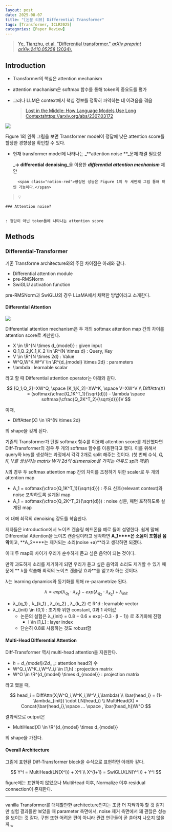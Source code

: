 ```yaml
---
layout: post
date: 2025-08-07
title: "[논문 리뷰] Differential Transformer"
tags: [Transformer, ICLR2025]
categories: [Paper Review]
---
```


> [Ye, Tianzhu, et al. "Differential transformer." ](https://arxiv.org/abs/2410.05258)[_arXiv preprint arXiv:2410.05258_](https://arxiv.org/abs/2410.05258)[ (2024).](https://arxiv.org/abs/2410.05258)



## Introduction

- Transformer의 핵심은 attention mechanism
- attention machanism은 softmax 함수를 통해 token의 중요도를 평가
- 그러나 LLM은 context에서 핵심 정보를 정확히 파악하는 데 어려움을 겪음

	> [Lost in the Middle: How Language Models Use Long Contextshttps://arxiv.org/abs/2307.03172](https://arxiv.org/abs/2307.03172)


![](https://prod-files-secure.s3.us-west-2.amazonaws.com/542b861c-36a8-4051-84e5-8804b6728dba/9083ea56-691a-4752-ae26-47f403431ac8/image.png?X-Amz-Algorithm=AWS4-HMAC-SHA256&X-Amz-Content-Sha256=UNSIGNED-PAYLOAD&X-Amz-Credential=ASIAZI2LB466ZW3NX5MH%2F20250919%2Fus-west-2%2Fs3%2Faws4_request&X-Amz-Date=20250919T180110Z&X-Amz-Expires=3600&X-Amz-Security-Token=IQoJb3JpZ2luX2VjEGEaCXVzLXdlc3QtMiJIMEYCIQCpx5PSjo4%2BdtXu2JdBXt9ssngqCCml5VwOwQntxXpCCgIhAKHUbrYB7gcIX4qVuKRK4I8iHrEstbix7pR%2Fc1Os%2B9nJKogECNr%2F%2F%2F%2F%2F%2F%2F%2F%2F%2FwEQABoMNjM3NDIzMTgzODA1Igzl6Hu%2BiO7yOpIsAlYq3AOJQhkvs5%2FFaMlTEapK6%2B9VZhP%2Ft9zGDyUR3QwfglJxiGsivdWeWgDxQp%2Bgs%2BYCL1lfEld0yzBRsD9pD%2B3sOwmKg9ezpvL3FtnsCM9hLEnIp%2B9P46mNVY6FYxfMANy4Bgnofw%2BnQ0mH5G1ZUnGi1LmNMaYqXRzmxgHEhh2kcIhbtdweIk11dEE8tvtGrsrhTaRiW2s17G%2FBH8PAoXnAegK%2BfAYQgfHNdywl5NzHjssIaS4xOr6OrKe0HR07iD3VV3O0bSFjcx7YPYF4TySgIXitjqsMuwPrfl7GPzM104bvQmJdb02ckzbz0FjcFScvD7%2FSBDO%2FZlEm0Fz%2FyccR2KsL9WNuM8WcnO%2FGXolLY9BiLlpSTkWM%2FQGDKz%2F5tr8CV78515hhd5PNLt76WSL4PPORn636x63Og7fudBs4KRSLmj%2BLQfG0KJ%2Ft61M02%2BBmimEdpMtDWjZJ6Sol5T6xXOmbPQQ9L224RtZR8SqTIRyozFKo8DBSbbw1x5kr5WLNG19SvCLont3h%2B9ULTypS2rKt0XYbPCM4XfOIxK7teFt61J4FVV7lq5ursg%2BROWKzPDTBAtN3iuu70N7jqOfsZ6Hw2yAu0Txw818gm%2Frh%2BLcf7N9lddtrALKVBRjU9DChoLbGBjqkAcKI1KKeB0iYZU1rNBQZoOuXDPxY8Kcm9vpWqD9V72WrTGx1y5H1EnX9iFw8l7w8V4FYEbI9DeCt0mFtfg5HRLLNRCVMxS3GpWt6SN%2B%2FTB5q1cgkK9Kn4vybICvEq6NZLf4A6AXv11OHei9MX2r2QTrUb91U3IbVlcilWeb1k%2ByF0WZHJoZ21DEGX%2Fe0YyVfJZ6Qb%2BPHs5WwuqM5OqZgO2DWR7hg&X-Amz-Signature=62ac7223717ba589eadbdf90525cd7829a580fac1646741e38033cc9624290b2&X-Amz-SignedHeaders=host&x-amz-checksum-mode=ENABLED&x-id=GetObject)


Figure 1의 왼쪽 그림을 보면 Transformer model이 정답에 낮은 attention score를 할당한 경향성을 확인할 수 있다.

- 현재 transformer model에 나타나는 _**attention noise **_문제 해결 필요성

	_**→ differential denoising**_을 이용한 _**differential attention mechanism**_ 제안


		<span class="notion-red">향상된 성능은 Figure 1의 두 세번째 그림 통해 확인 가능하다.</span>


> 💡 


	### Attention noise?


	: 정답이 아닌 token들에 나타나는 attention score



## Methods



### Differential-Transformer


기존 Transforme architecture와의 주된 차이점은 아래와 같다.

- Differential attention module
- pre-RMSNorm
- SwiGLU activation function

pre-RMSNorm과 SwiGLU의 경우 LLaMA에서 채택한 방법이라고 소개한다.



#### Differential Attention


![](https://prod-files-secure.s3.us-west-2.amazonaws.com/542b861c-36a8-4051-84e5-8804b6728dba/116d70b2-1963-4810-9167-f4c7d8a06e8f/image.png?X-Amz-Algorithm=AWS4-HMAC-SHA256&X-Amz-Content-Sha256=UNSIGNED-PAYLOAD&X-Amz-Credential=ASIAZI2LB466ZW3NX5MH%2F20250919%2Fus-west-2%2Fs3%2Faws4_request&X-Amz-Date=20250919T180110Z&X-Amz-Expires=3600&X-Amz-Security-Token=IQoJb3JpZ2luX2VjEGEaCXVzLXdlc3QtMiJIMEYCIQCpx5PSjo4%2BdtXu2JdBXt9ssngqCCml5VwOwQntxXpCCgIhAKHUbrYB7gcIX4qVuKRK4I8iHrEstbix7pR%2Fc1Os%2B9nJKogECNr%2F%2F%2F%2F%2F%2F%2F%2F%2F%2FwEQABoMNjM3NDIzMTgzODA1Igzl6Hu%2BiO7yOpIsAlYq3AOJQhkvs5%2FFaMlTEapK6%2B9VZhP%2Ft9zGDyUR3QwfglJxiGsivdWeWgDxQp%2Bgs%2BYCL1lfEld0yzBRsD9pD%2B3sOwmKg9ezpvL3FtnsCM9hLEnIp%2B9P46mNVY6FYxfMANy4Bgnofw%2BnQ0mH5G1ZUnGi1LmNMaYqXRzmxgHEhh2kcIhbtdweIk11dEE8tvtGrsrhTaRiW2s17G%2FBH8PAoXnAegK%2BfAYQgfHNdywl5NzHjssIaS4xOr6OrKe0HR07iD3VV3O0bSFjcx7YPYF4TySgIXitjqsMuwPrfl7GPzM104bvQmJdb02ckzbz0FjcFScvD7%2FSBDO%2FZlEm0Fz%2FyccR2KsL9WNuM8WcnO%2FGXolLY9BiLlpSTkWM%2FQGDKz%2F5tr8CV78515hhd5PNLt76WSL4PPORn636x63Og7fudBs4KRSLmj%2BLQfG0KJ%2Ft61M02%2BBmimEdpMtDWjZJ6Sol5T6xXOmbPQQ9L224RtZR8SqTIRyozFKo8DBSbbw1x5kr5WLNG19SvCLont3h%2B9ULTypS2rKt0XYbPCM4XfOIxK7teFt61J4FVV7lq5ursg%2BROWKzPDTBAtN3iuu70N7jqOfsZ6Hw2yAu0Txw818gm%2Frh%2BLcf7N9lddtrALKVBRjU9DChoLbGBjqkAcKI1KKeB0iYZU1rNBQZoOuXDPxY8Kcm9vpWqD9V72WrTGx1y5H1EnX9iFw8l7w8V4FYEbI9DeCt0mFtfg5HRLLNRCVMxS3GpWt6SN%2B%2FTB5q1cgkK9Kn4vybICvEq6NZLf4A6AXv11OHei9MX2r2QTrUb91U3IbVlcilWeb1k%2ByF0WZHJoZ21DEGX%2Fe0YyVfJZ6Qb%2BPHs5WwuqM5OqZgO2DWR7hg&X-Amz-Signature=035f1ce3461ece2ee1955f5e0c9368f361a0f0ab84a1699250a37fe490d1462b&X-Amz-SignedHeaders=host&x-amz-checksum-mode=ENABLED&x-id=GetObject)


Differential attention mechanism은 두 개의 softmax attention map 간의 차이를 attention score로 계산한다.

- X \in \R^{N \times d\_{model}} : given input
- Q\_1,Q\_2,K\_1,K\_2 \in \R^{N \times d} : Query, Key
- V \in \R^{N \times 2d} : Value
- W^Q,W^K,W^V \in \R^{d\_{model} \times 2d} : parameters
- \lambda : learnable scalar

라고 할 때 Differential attention operator는 아래와 같다.


$$
[Q_1;Q_2]=XW^Q, \space [K_1;K_2]=XW^K, \space V=XW^V \\
DiffAttn(X) = (softmax(\cfrac{Q_1K^T_1}{\sqrt{d}}) - \lambda \space softmax(\cfrac{Q_2K^T_2}{\sqrt{d}}))V
$$


이때,

- DiffAtten(X) \in \R^{N \times 2d}

의 shape을 갖게 된다.


기존의 Transformer가 단일 softmax 함수를 이용해 attention score를 계산했다면 Diff-Transformer의 경우 두 개의 softmax 함수를 이용한다고 했다. 이를 위해서 query와 key를 생성하는 과정에서 각각 2개로 split 해주는 것이다. <span class="notion-red">(첫 번째 수식, </span><span class="notion-red">_Q, K, V를 생성하는 matrix W가 2d의 dismension을 가지는 이유도 split 때문_</span><span class="notion-red">)</span>


 λ의 경우 두 softmax attention map 간의 차이를 조정하기 위한 scaler로 두 개의 attention map

- A\_1 = softmax(\cfrac{Q\_1K^T\_1}{\sqrt{d}}) : 주요 신호(relevant context)와 noise 포착하도록 설계된 map
- A\_1 = softmax(\cfrac{Q\_2K^T\_2}{\sqrt{d}}) : noise 성분, 패턴 포착하도록 설계된 map 

에 대해 최적의 denoising 강도를 학습한다.


저자들은 introduction에서 노이즈 캔슬링 헤드폰을 예로 들어 설명한다. 쉽게 말해 Differential Attention을 노이즈 캔슬링이라고 생각하면 **A\_1****은 소음이 포함된 음악**이고, **A\_2****는 제거되는 소리(noise +a)**라고 생각하면 되겠다. 


이때 두 map의 차이가 우리가 순수하게 듣고 싶은 음악이 되는 것이다. 


만약 과도하게 소리를 제거하게 되면 우리가 듣고 싶은 음악의 소리도 제거할 수 있기 때문에 ** λ를 학습해 최적의 노이즈 캔슬링 효과**를 얻고자 하는 것이다.


λ는 learning dynamics와 동기화를 위해 re-parametrize 된다.


$$
\lambda = exp(\lambda_{q_1} \cdot \lambda_{k_1}) - exp(\lambda_{q_2} \cdot \lambda_{k_2}) + \lambda_{init}
$$

- λ\_{q\_1} , λ\_{k\_1} , λ\_{q\_2} , λ\_{k\_2} ∈ R^d : learnable vector
- λ\_{init} \in (0,1) : 초기화 위한 constant, 0과 1 사이값
	- 논문의 실험은 λ\_{init} = 0.8 − 0.6 × exp(−0.3 · (l − 1)) 로 초기화해 진행
		- l \in [1,L] : layer index
	- 단순히 0.8로 사용하는 것도 robust함


#### **Multi-Head Differential Attention**


Diff-Transformer 역시 multi-head attention을 지원한다.

- _h = d\_{model}/2d__ _: attention head의 수
- W^Q\_i,W^K\_i,W^V\_i,i \in [1,h] : projection matrix
- W^O \in \R^{d\_{model} \times d\_{model}} : projection matrix

라고 했을 때,


$$
head_i = DiffAttn(X;W^Q_i,W^K_i,W^V_i,\lambda) \\
\bar{head_i} = (1-\lambda_{init}) \cdot LN(head_i) \\
MultiHead(X) = Concat(\bar{head_i},\space ... \space , \bar{head_h})W^O
$$


결과적으로 output은

- MultiHead(X) \in \R^{d\_{model} \times d\_{model}}

의 shape을 가진다.



#### Overall Architecture


그림에 표현된 Diff-Transformer block을 수식으로 표현하면 아래와 같다.


$$
Y^l = MultiHead(LN(X^l)) + X^l \\
X^{l+1} = SwiGLU(LN(Y^l)) + Y^l
$$


figure에는 표현하지 않았으나 MultiHead 이후, Normalize 이후 residual connection이 존재한다.


---


vanilla Transformer를 대체할만한 architecture인지는 조금 더 지켜봐야 할 것 같지만 실험 결과들만 보았을 때 parameter 측면에서, noise 제거 측면에서 꽤 괜찮은 성능을 보이는 것 같다. 구현 또한 어려운 편이 아니라 관련 연구들이 곧 쏟아져 나오지 않을까,,,

